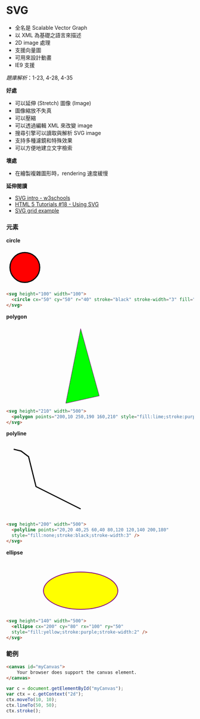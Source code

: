# SVG

* 全名是 Scalable Vector Graph
* 以 XML 為基礎之語言來描述
* 2D image 處理
* 支援向量圖
* 可用來設計動畫
* IE9 支援

*題庫解析*：1-23, 4-28, 4-35

**好處**

* 可以延伸 (Stretch) 圖像 (Image)
* 圖像縮放不失真
* 可以壓縮
* 可以透過編輯 XML 來改變 image
* 搜尋引擎可以讀取與解析 SVG image
* 支持多種濾鏡和特殊效果
* 可以方便地建立文字檢索

**壞處**

* 在繪製複雜圖形時，rendering 速度緩慢

**延伸閱讀**

* [SVG intro - w3schools](http://www.w3schools.com/graphics/svg_intro.asp)
* [HTML 5 Tutorials #18 - Using SVG](https://www.youtube.com/watch?v=vvuH6qS2M5Q)
* [SVG grid example](http://codepen.io/ianchen0419/details/jVWzeW)

### 元素

**circle**

<svg height="100" width="100">
  <circle cx="50" cy="50" r="40" stroke="black" stroke-width="3" fill="red" />
</svg>

```html
<svg height="100" width="100">
  <circle cx="50" cy="50" r="40" stroke="black" stroke-width="3" fill="red" />
</svg>
```

**polygon**

<svg height="210" width="500">
  <polygon points="200,10 250,190 160,210" style="fill:lime;stroke:purple;stroke-width:1" />
</svg>

```html
<svg height="210" width="500">
  <polygon points="200,10 250,190 160,210" style="fill:lime;stroke:purple;stroke-width:1" />
</svg>
```

**polyline**

<svg height="200" width="500">
  <polyline points="20,20 40,25 60,40 80,120 120,140 200,180"
  style="fill:none;stroke:black;stroke-width:3" />
</svg>

```html
<svg height="200" width="500">
  <polyline points="20,20 40,25 60,40 80,120 120,140 200,180"
  style="fill:none;stroke:black;stroke-width:3" />
</svg>
```

**ellipse**

<svg height="140" width="500">
  <ellipse cx="200" cy="80" rx="100" ry="50"
  style="fill:yellow;stroke:purple;stroke-width:2" />
</svg>

```html
<svg height="140" width="500">
  <ellipse cx="200" cy="80" rx="100" ry="50"
  style="fill:yellow;stroke:purple;stroke-width:2" />
</svg>
```

### 範例

```html
<canvas id="myCanvas">
    Your browser does support the canvas element.
</canvas>
```

```js
var c = document.getElementById("myCanvas");
var ctx = c.getContext("2d");
ctx.moveTo(10, 10);
ctx.lineTo(50, 50);
ctx.stroke();
```
